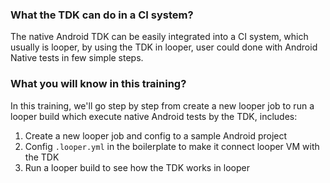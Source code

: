 ### What the TDK can do in a CI system?

The native Android TDK can be easily integrated into a CI system, which usually is looper, by using the TDK in looper, user could done with Android Native tests in few simple steps.

### What you will know in this training?

In this training, we'll go step by step from create a new looper job to run a looper build which execute native Android tests by the TDK, includes:

1. Create a new looper job and config to a sample Android project
1. Config `.looper.yml` in the boilerplate to make it connect looper VM with the TDK
1. Run a looper build to see how the TDK works in looper